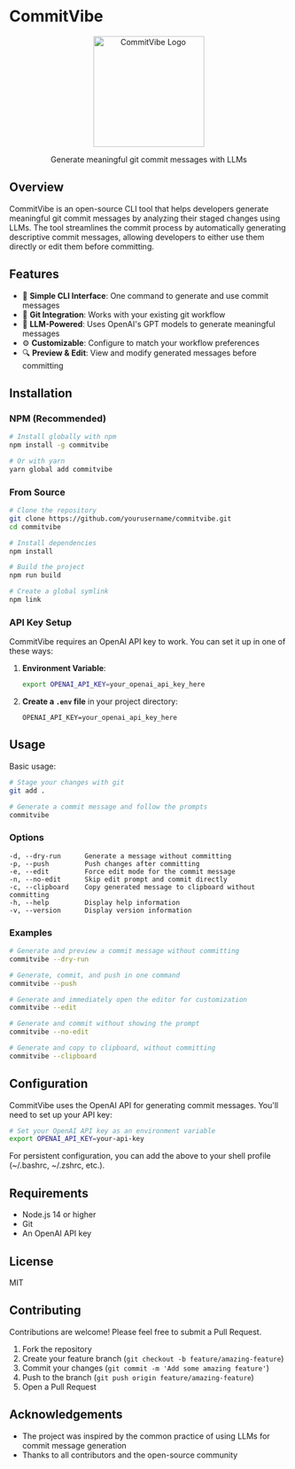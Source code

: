 # CommitVibe

<div align="center">
  <img src="https://via.placeholder.com/200x200?text=CommitVibe" alt="CommitVibe Logo" width="200" height="200">
  <p>Generate meaningful git commit messages with LLMs</p>
</div>

## Overview

CommitVibe is an open-source CLI tool that helps developers generate meaningful git commit messages by analyzing their staged changes using LLMs. The tool streamlines the commit process by automatically generating descriptive commit messages, allowing developers to either use them directly or edit them before committing.

## Features

- 🚀 **Simple CLI Interface**: One command to generate and use commit messages
- 🔄 **Git Integration**: Works with your existing git workflow
- 🤖 **LLM-Powered**: Uses OpenAI's GPT models to generate meaningful messages
- ⚙️ **Customizable**: Configure to match your workflow preferences
- 🔍 **Preview & Edit**: View and modify generated messages before committing

## Installation

### NPM (Recommended)

```bash
# Install globally with npm
npm install -g commitvibe

# Or with yarn
yarn global add commitvibe
```

### From Source

```bash
# Clone the repository
git clone https://github.com/yourusername/commitvibe.git
cd commitvibe

# Install dependencies
npm install

# Build the project
npm run build

# Create a global symlink
npm link
```

### API Key Setup

CommitVibe requires an OpenAI API key to work. You can set it up in one of these ways:

1. **Environment Variable**:
   ```bash
   export OPENAI_API_KEY=your_openai_api_key_here
   ```

2. **Create a `.env` file** in your project directory:
   ```
   OPENAI_API_KEY=your_openai_api_key_here
   ```

## Usage

Basic usage:

```bash
# Stage your changes with git
git add .

# Generate a commit message and follow the prompts
commitvibe
```

### Options

```
-d, --dry-run      Generate a message without committing
-p, --push         Push changes after committing
-e, --edit         Force edit mode for the commit message
-n, --no-edit      Skip edit prompt and commit directly
-c, --clipboard    Copy generated message to clipboard without committing
-h, --help         Display help information
-v, --version      Display version information
```

### Examples

```bash
# Generate and preview a commit message without committing
commitvibe --dry-run

# Generate, commit, and push in one command
commitvibe --push

# Generate and immediately open the editor for customization
commitvibe --edit

# Generate and commit without showing the prompt
commitvibe --no-edit

# Generate and copy to clipboard, without committing
commitvibe --clipboard
```

## Configuration

CommitVibe uses the OpenAI API for generating commit messages. You'll need to set up your API key:

```bash
# Set your OpenAI API key as an environment variable
export OPENAI_API_KEY=your-api-key
```

For persistent configuration, you can add the above to your shell profile (~/.bashrc, ~/.zshrc, etc.).

## Requirements

- Node.js 14 or higher
- Git
- An OpenAI API key

## License

MIT

## Contributing

Contributions are welcome! Please feel free to submit a Pull Request.

1. Fork the repository
2. Create your feature branch (`git checkout -b feature/amazing-feature`)
3. Commit your changes (`git commit -m 'Add some amazing feature'`)
4. Push to the branch (`git push origin feature/amazing-feature`)
5. Open a Pull Request

## Acknowledgements

- The project was inspired by the common practice of using LLMs for commit message generation
- Thanks to all contributors and the open-source community
